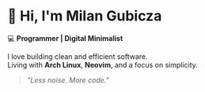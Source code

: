 # 👋 Hi, I'm Milan Gubicza

💻 **Programmer | Digital Minimalist**  

I love building clean and efficient software.  
Living with **Arch Linux**, **Neovim**, and a focus on simplicity.  

> _"Less noise. More code."_
